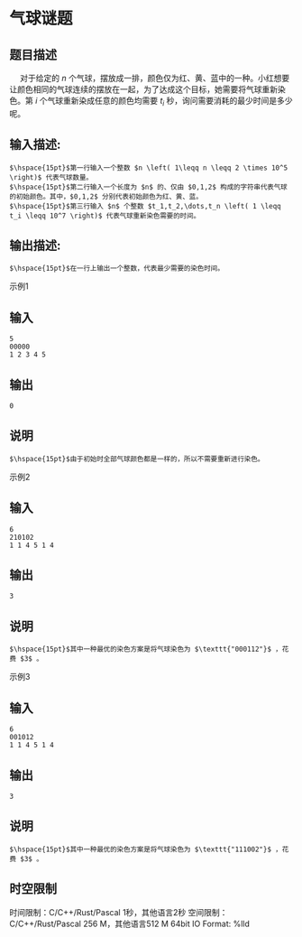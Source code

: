 # 气球谜题

## 题目描述

$\hspace{15pt}$对于给定的 $n$ 个气球，摆放成一排，颜色仅为红、黄、蓝中的一种。小红想要让颜色相同的气球连续的摆放在一起，为了达成这个目标，她需要将气球重新染色。第 $i$ 个气球重新染成任意的颜色均需要 $t_i$ 秒，询问需要消耗的最少时间是多少呢。

## 输入描述:
    
    
    $\hspace{15pt}$第一行输入一个整数 $n \left( 1\leqq n \leqq 2 \times 10^5 \right)$ 代表气球数量。  
    $\hspace{15pt}$第二行输入一个长度为 $n$ 的、仅由 $0,1,2$ 构成的字符串代表气球的初始颜色。其中，$0,1,2$ 分别代表初始颜色为红、黄、蓝。  
    $\hspace{15pt}$第三行输入 $n$ 个整数 $t_1,t_2,\dots,t_n \left( 1 \leqq t_i \leqq 10^7 \right)$ 代表气球重新染色需要的时间。

## 输出描述:
    
    
    $\hspace{15pt}$在一行上输出一个整数，代表最少需要的染色时间。

示例1 

## 输入
    
    
    5
    00000
    1 2 3 4 5

## 输出
    
    
    0

## 说明
    
    
    $\hspace{15pt}$由于初始时全部气球颜色都是一样的，所以不需要重新进行染色。

示例2 

## 输入
    
    
    6
    210102
    1 1 4 5 1 4

## 输出
    
    
    3

## 说明
    
    
    $\hspace{15pt}$其中一种最优的染色方案是将气球染色为 $\texttt{"000112"}$ ，花费 $3$ 。

示例3 

## 输入
    
    
    6
    001012
    1 1 4 5 1 4

## 输出
    
    
    3

## 说明
    
    
    $\hspace{15pt}$其中一种最优的染色方案是将气球染色为 $\texttt{"111002"}$ ，花费 $3$ 。


## 时空限制

时间限制：C/C++/Rust/Pascal 1秒，其他语言2秒
空间限制：C/C++/Rust/Pascal 256 M，其他语言512 M
64bit IO Format: %lld